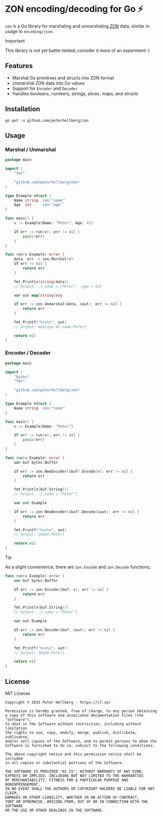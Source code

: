 # ZON encoding/decoding for Go ⚡

`zon` is a Go library for marshaling and unmarshaling [ZON](https://ziglang.org/) data,
similar in usage to `encoding/json`.

> [!IMPORTANT]
> This library is not yet battle-tested; consider it more of an experiment :)

## Features

- Marshal Go primitives and structs into ZON format
- Unmarshal ZON data into Go values
- Support for `Encoder` and `Decoder`
- Handles booleans, numbers, strings, slices, maps, and structs

## Installation

    go get -u github.com/peterhellberg/zon

## Usage

### Marshal / Unmarshal

[embedmd]:# (examples/zon-marshal-unmarshal/zon-marshal-unmarshal.go)
```go
package main

import (
	"fmt"

	"github.com/peterhellberg/zon"
)

type Example struct {
	Name string `zon:"name"`
	Age  int    `zon:"age"`
}

func main() {
	v := Example{Name: "Peter", Age: 42}

	if err := run(v); err != nil {
		panic(err)
	}
}

func run(v Example) error {
	data, err := zon.Marshal(v)
	if err != nil {
		return err
	}

	fmt.Println(string(data))
	// Output: .{.name = "Peter", .age = 42}

	var out map[string]any

	if err := zon.Unmarshal(data, &out); err != nil {
		return err
	}

	fmt.Printf("%+v\n", out)
	// Output: map[age:42 name:Peter]

	return nil
}
```

### Encoder / Decoder

[embedmd]:# (examples/zon-encoder-decoder/zon-encoder-decoder.go)
```go
package main

import (
	"bytes"
	"fmt"

	"github.com/peterhellberg/zon"
)

type Example struct {
	Name string `zon:"name"`
}

func main() {
	v := Example{Name: "Peter"}

	if err := run(v); err != nil {
		panic(err)
	}
}

func run(v Example) error {
	var buf bytes.Buffer

	if err := zon.NewEncoder(&buf).Encode(v); err != nil {
		return err
	}

	fmt.Println(buf.String())
	// Output: .{.name = "Peter"}

	var out Example

	if err := zon.NewDecoder(&buf).Decode(&out); err != nil {
		return err
	}

	fmt.Printf("%+v\n", out)
	// Output: {Name:Peter}

	return nil
}
```

> [!TIP]
> As a slight convenience, there are `zon.Encode` and `zon.Decode` functions;

[embedmd]:# (examples/zon-encoder-decoder-convenience/zon-encoder-decoder-convenience.go /func run/ $)
```go
func run(v Example) error {
	var buf bytes.Buffer

	if err := zon.Encode(&buf, v); err != nil {
		return err
	}

	fmt.Println(buf.String())
	// Output: .{.name = "Peter"}

	var out Example

	if err := zon.Decode(&buf, &out); err != nil {
		return err
	}

	fmt.Printf("%+v\n", out)
	// Output: {Name:Peter}

	return nil
}
```

## License

MIT License

[embedmd]:# (LICENSE text)
```text
Copyright © 2025 Peter Hellberg - https://c7.se/

Permission is hereby granted, free of charge, to any person obtaining
a copy of this software and associated documentation files (the "Software"),
to deal in the Software without restriction, including without limitation
the rights to use, copy, modify, merge, publish, distribute, sublicense,
and/or sell copies of the Software, and to permit persons to whom the
Software is furnished to do so, subject to the following conditions:

The above copyright notice and this permission notice shall be included
in all copies or substantial portions of the Software.

THE SOFTWARE IS PROVIDED "AS IS", WITHOUT WARRANTY OF ANY KIND,
EXPRESS OR IMPLIED, INCLUDING BUT NOT LIMITED TO THE WARRANTIES
OF MERCHANTABILITY, FITNESS FOR A PARTICULAR PURPOSE AND NONINFRINGEMENT.
IN NO EVENT SHALL THE AUTHORS OR COPYRIGHT HOLDERS BE LIABLE FOR ANY CLAIM,
DAMAGES OR OTHER LIABILITY, WHETHER IN AN ACTION OF CONTRACT,
TORT OR OTHERWISE, ARISING FROM, OUT OF OR IN CONNECTION WITH THE SOFTWARE
OR THE USE OR OTHER DEALINGS IN THE SOFTWARE.
```
